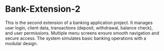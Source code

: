 # Bank-Extension-2
This is the second extension of a banking application project. It manages user login, client data, transactions (deposit, withdrawal, balance check), and user permissions. Multiple menu screens ensure smooth navigation and secure access. The system simulates basic banking operations with a modular design.

